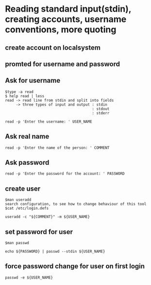 # Reading standard input(stdin), creating accounts, username conventions, more quoting

  ## create account on localsystem
  ## promted for username and password

  ## Ask for username

    $type -a read
    $ help read | less
    read -> read line from stdin and split into fields
         -> three types of input and output : stdin
                                            : stdout
                                            : stderr 
    
    read -p 'Enter the username: ' USER_NAME
  ## Ask real name

    read -p 'Enter the name of the person: ' COMMENT

  ## Ask password
    
    read -p 'Enter the password for the account: ' PASSWORD
  
  ## create user
    $man useradd
    search configuration, to see how to change behaviour of this tool
    $cat /etc/login.defs
    
    useradd -c "${COMMENT}" -m ${USER_NAME}

  ## set password for user

    $man passwd

    echo ${PASSWORD} | passwd --stdin ${USER_NAME}

  ## force password change for user on first login

    passwd -e ${USER_NAME}


